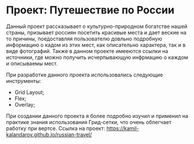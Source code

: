 # Проект: Путешествие по России

Данный проект рассказывает о культурно-природном богатстве нашей страны, призывает россиян посетить красивые места и дает веские на то причины, поедоставляя пользователю довльно подробную информацию о кадом из этих мест, как описательно характера, так и в виде фотографий. Также в данном проекте имееются ссылки на источники, где можно получить исчерпывающую инфрмацию о каждом и описываемы мест.

При разработке данного проекта использовались следующие инструменты:
- Grid Layout;
- Flex;
- Overlay;

При создании данного проекта я более подробно изучил и применил на практике знания использования Грид-сетки, что очень облегчает работку при вертсе.
Ссылка на проект: https://kamil-kalandarov.github.io/russian-travel/
